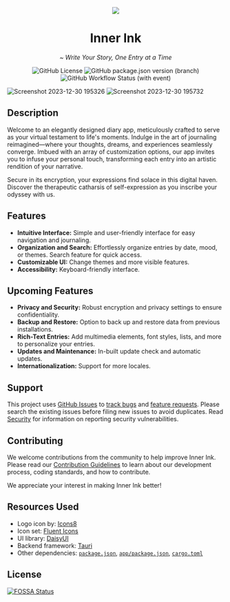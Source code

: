 <div align='center'>
  <img src='./src/backend/icons/128x128.png' align='middle' />

# Inner Ink

  <p><i>~ Write Your Story, One Entry at a Time</i></p>

  <img alt="GitHub License" src="https://img.shields.io/github/license/knownasnaffy/inner-ink?style=for-the-badge">
  <img alt="GitHub package.json version (branch)" src="https://img.shields.io/github/package-json/v/knownasnaffy/inner-ink/main?style=for-the-badge&label=version">
  <img alt="GitHub Workflow Status (with event)" src="https://img.shields.io/github/actions/workflow/status/knownasnaffy/inner-ink/ci.yml?style=for-the-badge&label=CI">
</div>

![Screenshot 2023-12-30 195326](https://github.com/knownasnaffy/inner-ink/assets/64461700/ea6c548d-766c-4113-9c7d-1960cc01f9f2)
![Screenshot 2023-12-30 195732](https://github.com/knownasnaffy/inner-ink/assets/64461700/34411354-5304-4b12-b255-de9397ac1420)
## Description

Welcome to an elegantly designed diary app, meticulously crafted to serve as your virtual testament to life's moments. Indulge in the art of journaling reimagined—where your thoughts, dreams, and experiences seamlessly converge. Imbued with an array of customization options, our app invites you to infuse your personal touch, transforming each entry into an artistic rendition of your narrative.

Secure in its encryption, your expressions find solace in this digital haven. Discover the therapeutic catharsis of self-expression as you inscribe your odyssey with us.

## Features

-   **Intuitive Interface:** Simple and user-friendly interface for easy navigation and journaling.
-   **Organization and Search:** Effortlessly organize entries by date, mood, or themes. Search feature for quick access.
-   **Customizable UI:** Change themes and more visible features.
-   **Accessibility:** Keyboard-friendly interface.

## Upcoming Features

-   **Privacy and Security:** Robust encryption and privacy settings to ensure confidentiality.
-   **Backup and Restore:** Option to back up and restore data from previous installations.
-   **Rich-Text Entries:** Add multimedia elements, font styles, lists, and more to personalize your entries.
-   **Updates and Maintenance:** In-built update check and automatic updates.
-   **Internationalization:** Support for more locales.

## Support

This project uses [GitHub Issues](https://github.com/knownasnaffy/inner-ink/issues) to [track bugs](CONTRIBUTING.md#reporting-bugs) and [feature requests](CONTRIBUTING.md#suggesting-enhancements). Please search the existing issues before filing new issues to avoid duplicates.
Read [Security](./SECURITY.md) for information on reporting security vulnerabilities.

## Contributing

We welcome contributions from the community to help improve Inner Ink. Please read our [Contribution Guidelines](CONTRIBUTING.md) to learn about our development process, coding standards, and how to contribute.

We appreciate your interest in making Inner Ink better!

## Resources Used

-   Logo icon by: [Icons8](https://icons8.com/)
-   Icon set: [Fluent Icons](https://fluenticons.co/)
-   UI library: [DaisyUI](https://daisyui.com/)
-   Backend framework: [Tauri](https://tauri.app/)
-   Other dependencies: [`package.json`](./package.json), [`app/package.json`](./app/package.json), [`cargo.toml`](./src/backend/Cargo.toml)

## License

[![FOSSA Status](https://app.fossa.com/api/projects/git%2Bgithub.com%2Fknownasnaffy%2Finner-ink.svg?type=large&issueType=license)](https://app.fossa.com/projects/git%2Bgithub.com%2Fknownasnaffy%2Finner-ink?ref=badge_large&issueType=license)
